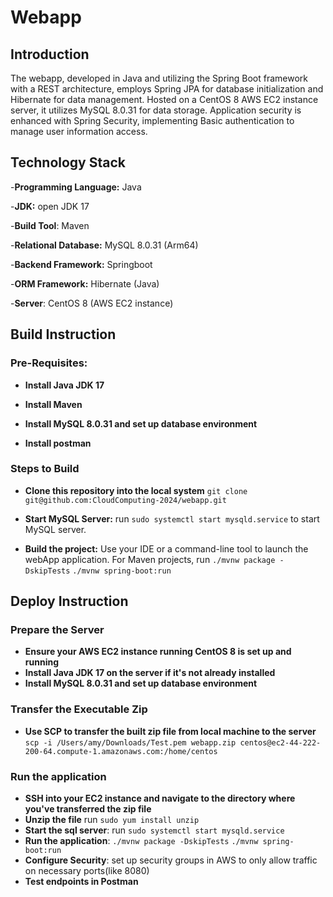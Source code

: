 # Webapp

## Introduction

The webapp, developed in Java and utilizing the Spring Boot framework with a REST architecture, employs Spring JPA for
database initialization and Hibernate for data management. Hosted on a CentOS 8 AWS EC2 instance server, it utilizes MySQL 8.0.31
for data storage. Application security is enhanced with Spring Security, implementing Basic authentication to manage
user information access.

## Technology Stack

-**Programming Language:** Java

-**JDK:** open JDK 17

-**Build Tool**: Maven

-**Relational Database:** MySQL 8.0.31 (Arm64)

-**Backend Framework:** Springboot

-**ORM Framework:** Hibernate (Java)

-**Server**: CentOS 8 (AWS EC2 instance)

## Build Instruction

### Pre-Requisites:
- **Install Java JDK 17**

- **Install Maven**

- **Install MySQL 8.0.31 and set up database environment**

- **Install postman**

### Steps to Build

- **Clone this repository into the local system** `git clone git@github.com:CloudComputing-2024/webapp.git`

- **Start MySQL Server:** run `sudo systemctl start mysqld.service` to start
  MySQL server.

- **Build the project:** Use your IDE or a command-line tool to launch the webApp application. For Maven projects,
  run `./mvnw package -DskipTests` `./mvnw spring-boot:run`

## Deploy Instruction

### Prepare the Server
- **Ensure your AWS EC2 instance running CentOS 8 is set up and running**
- **Install Java JDK 17 on the server if it's not already installed**
- **Install MySQL 8.0.31 and set up database environment**

### Transfer the Executable Zip
- **Use SCP to transfer the built zip file from local machine to the server** `scp -i /Users/amy/Downloads/Test.pem webapp.zip centos@ec2-44-222-200-64.compute-1.amazonaws.com:/home/centos`

### Run the application
- **SSH into your EC2 instance and navigate to the directory where you've transferred the zip file**
- **Unzip the file** run `sudo yum install unzip`
- **Start the sql server**: run `sudo systemctl start mysqld.service`
- **Run the application**: `./mvnw package -DskipTests` `./mvnw spring-boot:run`
- **Configure Security**: set up security groups in AWS to only allow traffic on necessary ports(like 8080)
- **Test endpoints in Postman**

